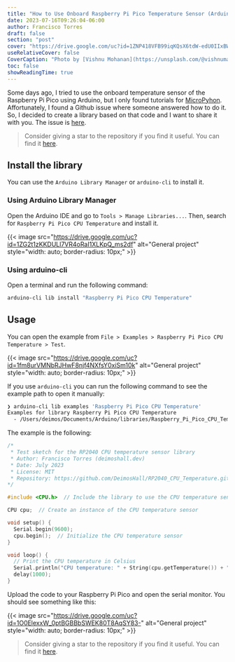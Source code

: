 ```yaml
---
title: "How to Use Onboard Raspberry Pi Pico Temperature Sensor (Arduino)"
date: 2023-07-16T09:26:04-06:00
author: Francisco Torres
draft: false
section: "post"
cover: "https://drive.google.com/uc?id=1ZNP418VFB99iqKQsX6tdW-edU0IIxBWF"
useRelativeCover: false
CoverCaption: "Photo by [Vishnu Mohanan](https://unsplash.com/@vishnumaiea) on [Unsplash](https://unsplash.com/photos/yC_7U1g3Kvs?utm_source=unsplash&utm_medium=referral&utm_content=creditCopyText)"
toc: false
showReadingTime: true
---
```


Some days ago, I tried to use the onboard temperature sensor of the Raspberry Pi Pico using Arduino, but I only found tutorials for [MicroPyhon](https://micropython.org/). Affortunately, I found a Github issue where someone answered how to do it. So, I decided to create a library based on that code and I want to share it with you. The issue is [here](https://github.com/arduino/ArduinoCore-mbed/issues/220).

> Consider giving a star to the repository if you find it useful. You can find it [here](https://github.com/DeimosHall/RP2040_CPU_Temperature.git).

## Install the library

You can use the `Arduino Library Manager` or `arduino-cli` to install it.

### Using Arduino Library Manager

Open the Arduino IDE and go to `Tools > Manage Libraries...`. Then, search for `Raspberry Pi Pico CPU Temperature` and install it.

{{< image
src="https://drive.google.com/uc?id=1ZG2t1zKKDULl7VR4oRaI1XLKpQ_ms2df"
alt="General project"
style="width: auto; border-radius: 10px;" >}}

### Using arduino-cli

Open a terminal and run the following command:

```bash
arduino-cli lib install "Raspberry Pi Pico CPU Temperature"
```

## Usage

You can open the example from `File > Examples > Raspberry Pi Pico CPU Temperature > Test`.

{{< image
src="https://drive.google.com/uc?id=1fm8urVMNbRJHwF8njf4NXfsY0xiSm10k"
alt="General project"
style="width: auto; border-radius: 10px;" >}}

If you use `arduino-cli` you can run the following command to see the example path to open it manually:

```bash
❯ arduino-cli lib examples 'Raspberry Pi Pico CPU Temperature'
Examples for library Raspberry Pi Pico CPU Temperature
  - /Users/deimos/Documents/Arduino/libraries/Raspberry_Pi_Pico_CPU_Temperature/examples/Test
```

The example is the following:

```cpp
/*
 * Test sketch for the RP2040 CPU temperature sensor library
 * Author: Francisco Torres (deimoshall.dev)
 * Date: July 2023
 * License: MIT
 * Repository: https://github.com/DeimosHall/RP2040_CPU_Temperature.git
*/

#include <CPU.h>  // Include the library to use the CPU temperature sensor

CPU cpu;  // Create an instance of the CPU temperature sensor

void setup() {
  Serial.begin(9600);
  cpu.begin();  // Initialize the CPU temperature sensor
}

void loop() {
  // Print the CPU temperature in Celsius
  Serial.println("CPU temperature: " + String(cpu.getTemperature()) + " °C");
  delay(1000);
}
```

Upload the code to your Raspberry Pi Pico and open the serial monitor. You should see something like this:

{{< image
src="https://drive.google.com/uc?id=1O0ElexxW_0ptBGBBbSWEK80T8AqSY83-"
alt="General project"
style="width: auto; border-radius: 10px;" >}}

> Consider giving a star to the repository if you find it useful. You can find it [here](https://github.com/DeimosHall/RP2040_CPU_Temperature.git).